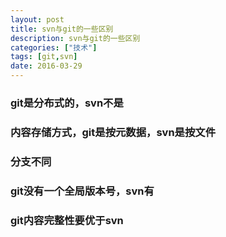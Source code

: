 ```yaml
---
layout: post
title: svn与git的一些区别
description: svn与git的一些区别
categories: ["技术"]
tags: [git,svn]
date: 2016-03-29
---
```


### git是分布式的，svn不是

### 内容存储方式，git是按元数据，svn是按文件

### 分支不同

### git没有一个全局版本号，svn有

### git内容完整性要优于svn